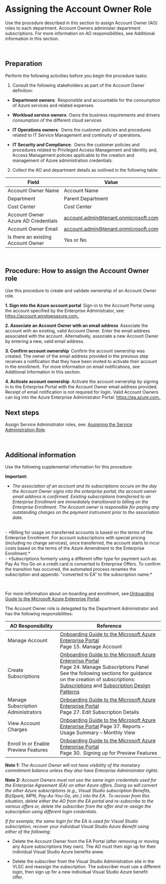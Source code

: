 # Assigning the Account Owner Role 



Use the procedure described in this section to assign Account Owner (AO) roles to each department. Account Owners administer 
department subscriptions. For more information on AO responsibilities, see Additional information in this section.   


  
## Preparation  


Perform the following activities before you begin the procedure tasks:  


 1. Consult the following stakeholders as part of the Account Owner definition:  

   - **Department owners**:  Responsible and accountable for the consumption of Azure services and related expenses  


   - **Workload service owners**: Owns the business requirements and drivers consumption of the different cloud services  


   - **IT Operations owners**:  Owns the customer policies and procedures related to IT Service Management and continuity of 
   operations.  


   - **IT Security and Compliance**:  Owns the customer policies and procedures related to Privileged Access Management and 
   Identity and, Access Management policies applicable to the creation and management of Azure administration credentials.  


  2.  Collect the AO and department details as outlined in the following table:  

   | __Field__ | __Value__ |
   |------------------------------|----------------------------|
   | Account Owner Name   | Account Name   | 
   | Department   | Parent Department | 
   | Cost Center  | Cost Center  | 
   | Account Owner Azure AD Credentials    | account.admin@tenant.onmicrosoft.com | 
   | Account Owner Email | account.admin@tenant.onmicrosoft.com  | 
   | Is there an existing Account Owner   | Yes or No | 
  


## Procedure: How to assign the Account Owner role  

Use this procedure to create and validate ownership of an Account Owner role.    

  **1. Sign into the Azure account portal**  
    Sign-in to the Account Portal using the account specified by the Enterprise Administrator, see:  https://account.windowsazure.com.  
    
  **2. Associate an Account Owner with an email address**  
    Associate the account with an existing, valid Account Owner. Enter the email address associated with the account. Alternatively, 
associate a new Account Owner by entering a new, valid email address.  

  **3. Confirm account ownership**  
    Confirm the account ownership was created. The owner of the email address provided in the previous step receives a notification 
that they have been invited to activate their account in the enrollment.  For more information on email notifications, see Additional 
Information in this section.  

  **4. Activate account ownership**  
    Activate the account ownership by signing in to the Enterprise Portal with the Account Owner email address provided.  
<br/>
    Receipt of email notification is not required for login. Valid Account Owners can log into the Azure Enterprise Administrator Portal: 
https://ea.azure.com.  





## Next steps  


Assign Service Administrator roles, see: [Assigning the Service Administration Role](https://github.com/alvarovitta/Enrollment-and-Subscription/blob/master/1.4-Assigning-the-Service-Administrator-Role.md).  


   


## Additional information  


Use the following supplemental information for this procedure:  

**Important:**   <br/>
- *The association of an account and its subscriptions occurs on the day the Account Owner signs into the enterprise portal; the account 
owner email address is confirmed. Existing subscriptions transferred to an Enterprise Enrollment are immediately transitioned to 
billing on the Enterprise Enrollment. The Account owner is responsible for paying any outstanding charges on the payment 
instrument prior to the association date.* 
<br/>
- *Billing for usage on transferred accounts is based on the terms of the Enterprise Enrollment. For account subscriptions with special 
pricing (including no charge services), once transferred, the account starts to incur costs based on the terms of the Azure 
Amendment to the Enterprise Enrollment.*   
<br/>
- *Subscriptions formerly using a different offer type for payment such as: Pay As You Go on a credit card is converted to Enterprise 
Offers. To confirm the transition has occurred, the automated process renames the subscription and appends: "converted to EA" to 
the subscription name.*   


  

For more information about on-boarding and enrollment, see:[Onboarding Guide to the Microsoft Azure Enterprise Portal](https://eaportalonboardingvideos.blob.core.windows.net/onboardingvideos/AzureDirectEACustomerOnboardingGuide_En.pdf). 

The Account Owner role is delegated by the Department Administrator and has the following responsibilities:  


| __AO Responsibility__ | __Reference__ |
|------------------------------|----------------------------|
| Manage Account   | [Onboarding Guide to the Microsoft Azure Enterprise Portal](https://eaportalonboardingvideos.blob.core.windows.net/onboardingvideos/AzureDirectEACustomerOnboardingGuide_En.pdf) </br> Page 15. Manage Account   | 
| Create Subscriptions | [Onboarding Guide to the Microsoft Azure Enterprise Portal](https://eaportalonboardingvideos.blob.core.windows.net/onboardingvideos/AzureDirectEACustomerOnboardingGuide_En.pdf) </br> Page 24. Manage Subscriptions Panel </br> See the following sections for guidance on the creation of subscriptions:  [Subscriptions](2.0-Defining-Subscriptions-and-Patterns.md) and [Subscription Design Patterns](2.1-Designing-the-Subscription.md)| 
| Manage Subscription Administrators   | [Onboarding Guide to the Microsoft Azure Enterprise Portal](https://eaportalonboardingvideos.blob.core.windows.net/onboardingvideos/AzureDirectEACustomerOnboardingGuide_En.pdf) </br> Page 27. Edit Subscription Details | 
| View Account Charges   | [Onboarding Guide to the Microsoft Azure Enterprise Portal](https://eaportalonboardingvideos.blob.core.windows.net/onboardingvideos/AzureDirectEACustomerOnboardingGuide_En.pdf) Page 37. Reports – Usage Summary – Monthly View   | 
| Enroll In or Enable Preview Features   | [Onboarding Guide to the Microsoft Azure Enterprise Portal](https://eaportalonboardingvideos.blob.core.windows.net/onboardingvideos/AzureDirectEACustomerOnboardingGuide_En.pdf) </br> Page 30.  Signing up for Preview Features   | 




**Note 1:** *The Account Owner will not have visibility of the monetary commitment balance unless they also have Enterprise 
Administrator rights.*  
 


**Note 2:** *Account Owners must not use the same login credentials used for the Enterprise Agreement (EA) on other Azure offers. 
Doing so will convert the other Azure subscriptions (e.g., Visual Studio subscription Benefits, BizSpark, MPN, Pay-As-You-Go, etc.) into 
the EA.  To recover from this situation, delete either the AO from the EA portal and re-subscribe to the various offers or, delete the 
subscriber from the offer and re-assign the subscription using different login credentials.*  


*If for example, the same login for the EA is used for Visual Studio subscription, recover your individual Visual Studio Azure Benefit 
using either of the following:*  
 
   - Delete the Account Owner from the EA Portal (after removing or moving any Azure subscriptions they own). The AO must then 
   sign up for their individual Visual Studio Azure benefits anew.  


   - Delete the subscriber from the Visual Studio Administration site in the VLSC and reassign the subscription. The subscriber must 
   use a different login, then sign up for a new individual Visual Studio Azure benefit offer.   



  
